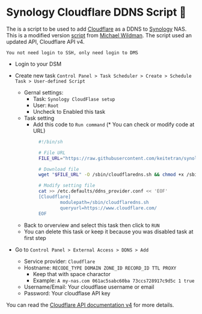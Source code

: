 # Synology Cloudflare DDNS Script 📜
The is a script to be used to add [Cloudflare](https://www.cloudflare.com/) as a DDNS to [Synology](https://www.synology.com/) NAS. This is a modified version [script](https://gist.github.com/tehmantra/f1d2579f3c922e8bb4a0) from [Michael Wildman](https://gist.github.com/tehmantra). The script used an updated API, Cloudflare API v4.

```
You not need login to SSH, only need login to DMS
```

- Login to your DSM
- Create new task `Control Panel > Task Scheduler > Create > Schedule Task > User-defined Script`
  - Gernal settings: 
    - Task: `Synology CloudFlase setup`
    - User: `Root`
    - Uncheck to Enabled this task
  - Task setting
    - Add this code to `Run command` (* You can check or modify code at URL)
      ```bash
        #!/bin/sh

        # File URL
        FILE_URL="https://raw.githubusercontent.com/keitetran/synology-cloudflase-ddns/master/cloudflareddns.sh"

        # Download file 
        wget "$FILE_URL" -O /sbin/cloudflaredns.sh && chmod +x /sbin/cloudflaredns.sh

        # Modify setting file 
        cat >> /etc.defaults/ddns_provider.conf << 'EOF'
        [Cloudflare]
                modulepath=/sbin/cloudflaredns.sh
                queryurl=https://www.cloudflare.com/
        EOF
      ```
  - Back to orverview and select this task then click to `RUN`
  - You can delete this task or keep it because you was disabled task at first step

- Go to `Control Panel > External Access > DDNS > Add`
  - Service provider: `Cloudflare`
  - Hostname: `RECODE_TYPE DOMAIN ZONE_ID RECORD_ID TTL PROXY`
    - Keep that with space charactor
    - Example: `A my-nas.com 061ac5sabc60ba 73ccs728917c9d5c 1 true`
  - Username/Email: Your cloudflase username or email
  - Password: Your cloudflase API key

You can read the [Cloudflare API documentation v4](https://api.cloudflare.com/#dns-records-for-a-zone-update-dns-record) for more details.
